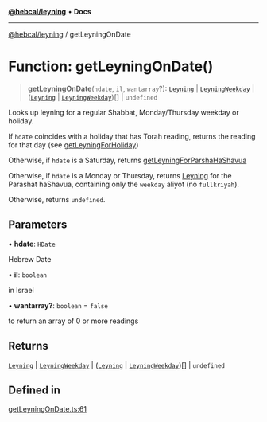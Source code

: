 [**@hebcal/leyning**](../README.md) • **Docs**

***

[@hebcal/leyning](../globals.md) / getLeyningOnDate

# Function: getLeyningOnDate()

> **getLeyningOnDate**(`hdate`, `il`, `wantarray`?): [`Leyning`](../type-aliases/Leyning.md) \| [`LeyningWeekday`](../type-aliases/LeyningWeekday.md) \| ([`Leyning`](../type-aliases/Leyning.md) \| [`LeyningWeekday`](../type-aliases/LeyningWeekday.md))[] \| `undefined`

Looks up leyning for a regular Shabbat, Monday/Thursday weekday or holiday.

If `hdate` coincides with a holiday that has Torah reading, returns the
reading for that day (see [getLeyningForHoliday](getLeyningForHoliday.md))

Otherwise, if `hdate` is a Saturday, returns [getLeyningForParshaHaShavua](getLeyningForParshaHaShavua.md)

Otherwise, if `hdate` is a Monday or Thursday, returns [Leyning](../type-aliases/Leyning.md) for the
Parashat haShavua, containing only the `weekday` aliyot (no `fullkriyah`).

Otherwise, returns `undefined`.

## Parameters

• **hdate**: `HDate`

Hebrew Date

• **il**: `boolean`

in Israel

• **wantarray?**: `boolean` = `false`

to return an array of 0 or more readings

## Returns

[`Leyning`](../type-aliases/Leyning.md) \| [`LeyningWeekday`](../type-aliases/LeyningWeekday.md) \| ([`Leyning`](../type-aliases/Leyning.md) \| [`LeyningWeekday`](../type-aliases/LeyningWeekday.md))[] \| `undefined`

## Defined in

[getLeyningOnDate.ts:61](https://github.com/hebcal/hebcal-leyning/blob/40b5eb1606b3ea086311ad0bbcf740bb6031ecb8/src/getLeyningOnDate.ts#L61)
